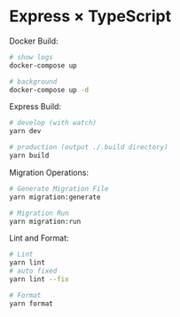 # Express × TypeScript

Docker Build:

```bash
# show logs
docker-compose up

# background
docker-compose up -d
```

Express Build:

```bash
# develop (with watch)
yarn dev

# production (output ./.build directory)
yarn build
```

Migration Operations:

```bash
# Generate Migration File
yarn migration:generate

# Migration Run
yarn migration:run
```

Lint and Format:

```bash
# Lint
yarn lint
# auto fixed
yarn lint --fix

# Format
yarn format
```
